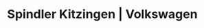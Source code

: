---
title: "Spindler Kitzingen | Volkswagen"
url: /kitzingen/spindler-kitzingen-volkswagen/
shop: Autohaus
---